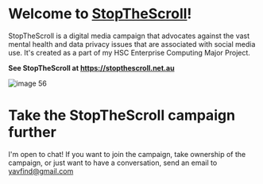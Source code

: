 # Welcome to [StopTheScroll](https://stopthescroll.net.au)!
StopTheScroll is a digital media campaign that advocates against the vast mental health and data privacy issues that are associated with social media use. It's created as a part of my HSC Enterprise Computing Major Project.

**See StopTheScroll at https://stopthescroll.net.au**

![image 56](https://github.com/user-attachments/assets/c3e3413e-1799-4ce0-a075-dc4d656b9444)



# Take the StopTheScroll campaign further
I'm open to chat! If you want to join the campaign, take ownership of the campaign, or just want to have a conversation, send an email to yavfind@gmail.com 

